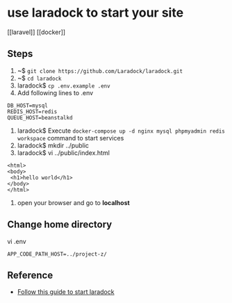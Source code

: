 #  use laradock to start your site
[[laravel]] [[docker]]

## Steps
1. ~$ `git clone https://github.com/Laradock/laradock.git`
1. ~$ `cd laradock`
1. laradock$ `cp .env.example .env`
1. Add following lines to .env
```
DB_HOST=mysql
REDIS_HOST=redis
QUEUE_HOST=beanstalkd
```
1. laradock$ Execute `docker-compose up -d nginx mysql phpmyadmin redis workspace` command to start services
1. laradock$ mkdir ../public
1. laradock$ vi ../public/index.html
```
<html>
<body>
 <h1>hello world</h1>
</body>
</html>
```
1. open your browser and go to **localhost**
## Change home directory
vi .env
```
APP_CODE_PATH_HOST=../project-z/
```
## Reference
- [Follow this guide to start laradock](https://laradock.io/)
